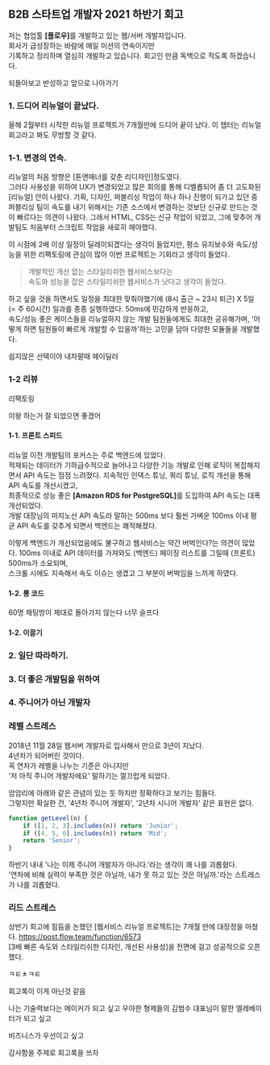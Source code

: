 ## B2B 스타트업 개발자 2021 하반기 회고

저는 협업툴 <b>[플로우]</b>를 개발하고 있는 웹/서버 개발자입니다.  
회사가 급성장하는 바람에 매일 미션의 연속이지만  
기록하고 정리하며 열심히 개발하고 있습니다.
회고인 만큼 독백으로 적도록 하겠습니다.

되돌아보고 반성하고 앞으로 나아가기

### 1. 드디어 리뉴얼이 끝났다.

올해 2월부터 시작한 리뉴얼 프로젝트가 7개월만에 드디어 끝이 났다.
이 챕터는 리뉴얼 회고라고 봐도 무방할 것 같다. 

### 1-1. 변경의 연속.
 
리뉴얼의 처음 방향은 [톤앤매너를 갖춘 리디자인]정도였다.  
그러다 사용성을 위하여 UX가 변경되었고 많은 회의를 통해 디벨롭되어 좀 더 고도화된 [리뉴얼] 안이 나왔다.
기획, 디자인, 퍼블리싱 작업이 하나 하나 진행이 되가고 있던 중
퍼블리싱 팀이 속도를 내기 위해서는 기존 소스에서 변경하는 것보단 신규로 만드는 것이 빠르다는 의견이 나왔다.
그래서 HTML, CSS는 신규 작업이 되었고, 그에 맞추어 개발팀도 처음부터 스크립트 작업을 새로히 헤야했다.

이 시점에 2배 이상 일정이 딜레이되겠다는 생각이 들었지만,
평소 유지보수와 속도/성능을 위한 리팩토링에 관심이 많아 이번 프로젝트는 기회라고 생각이 들었다.

>개발적인 개선 없는 스타일리쉬한 웹서비스보다는  
>속도와 성능을 잡은 스타일리쉬한 웹서비스가 낫다고 생각이 들었다.

하고 싶을 것을 하면서도 일정을 최대한 맞춰야했기에
(8시 출근 ~ 23시 퇴근) X 5일 (= 주 60시간) 일과를 종종 실행하였다. 
50ms에 민감하게 반응하고,  
속도/성능 좋은 케이스들을 리뉴얼하지 않는 개발 팀원들에게도 최대한 공유해가며, 
'어떻게 하면 팀원들이 빠르게 개발할 수 있을까'하는 고민을 담아 다양한 모듈들을 개발했다.



쉽지않은 선택이야
내차팔때 헤이딜러




### 1-2 리뷰














리팩토링

이왕 하는거 잘 되었으면 좋겠어 














#### 1-1. 프론트 스피드

리뉴얼 이전 개발팀의 포커스는 주로 백엔드에 있었다.  
적재되는 데이터가 기하급수적으로 늘어나고 다양한 기능 개발로 인해 로직이 복잡해지면서 API 속도는 점점 느려졌다. 
지속적인 인덱스 튜닝, 쿼리 튜닝, 로직 개선을 통해 API 속도를 개선시켰고,  
최종적으로 성능 좋은 <b>[Amazon RDS for PostgreSQL]</b>를 도입하여 API 속도는 대폭 개선되었다.  
개발 대장님의 마지노선 API 속도라 말하는 500ms 보다 훨씬 가벼운 100ms 이내 평균 API 속도를 갖추게 되면서 백엔드는 쾌적해졌다.

이렇게 백엔드가 개선되었음에도 불구하고 웹서비스는 약간 버벅인다?는 의견이 많았다.
100ms 이내로 API 데이터를 가져와도 (백엔드) 페이징 리스트를 그릴때 (프론트) 500ms가 소요되며,  
스크롤 시에도 지속해서 속도 이슈는 생겼고 그 부분이 버벅임을 느끼게 하였다.




#### 1-2. 롱 코드






60명 채팅방이 제대로 돌아가지 않는다 너무 슬프다





#### 1-2. 이끌기

### 2. 일단 따라하기.

### 3. 더 좋은 개발팀을 위하여

### 4. 주니어가 아닌 개발자



### 레벨 스트레스

2018년 11월 28일 웹서버 개발자로 입사해서 만으로 3년이 지났다.  
4년차가 되어버린 것이다.  
꼭 연차가 레벨을 나누는 기준은 아니지만   
'저 아직 주니어 개발자에요' 말하기는 껄끄럽게 되었다.

암암리에 아래와 같은 관념이 있는 듯 하지만 정확하다고 보기는 힘들다.  
그렇지만 확실한 건, '4년차 주니어 개발자', '2년차 시니어 개발자' 같은 표현은 없다.

```js
function getLevel(n) {
    if ([1, 2, 3].includes(n)) return 'Junior';
    if ([4, 5, 6].includes(n)) return 'Mid';
    return 'Senior';
}
```

하반기 내내
'나는 이제 주니어 개발자가 아니다.'라는 생각이 꽤 나를 괴롭혔다.  
'연차에 비해 실력이 부족한 것은 아닐까, 내가 못 하고 있는 것은 아닐까.'라는 스트레스가 나를 괴롭혔다.

### 리드 스트레스

상반기 회고에 힘듬을 논했던 [웹서비스 리뉴얼 프로젝트]는 7개월 만에 대장정을 마쳤다.
https://post.flow.team/function/6573  
[3배 빠른 속도와 스타일리쉬한 디자인, 개선된 사용성]을 전면에 걸고 성공적으로 오픈했다.

ㅋㅌㅊㅋㅌ

회고록이 이게 아닌것 같음

나는 기술력보다는 메이커가 되고 싶고
우아한 형제들의 김범수 대표님이 말한 엘레베이터가 되고 싶고

비즈니스가 우선이고 싶고

감사함을 주제로 회고록을 쓰자






